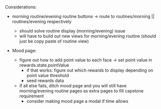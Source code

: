 Considerations:
- morning routine/evening routine buttons -> route to routines/morning || routines/evening respectively
    - should solve routine display (morning/evening) issue
    - will have to build out new views for morning/evening routine (should just be copy paste of routine view)

- Mood page:
    - figure out how to add point value to each face -> set point value in rewards.state.pointValue
      - if that works: figure out which rewards to display depending on point value threshold
      - seed rewards data
    - if all else fails, ditch mood page and you will still have morning/evening routine pages as extra pages to fill capstone requirement
      - consider making mood page a modal if time allows
